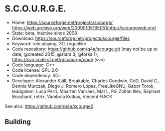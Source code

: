 # S.C.O.U.R.G.E.

- Home: https://sourceforge.net/projects/scourge/, https://web.archive.org/web/20090105165051/http://scourgeweb.org/
- State: beta, inactive since 2008
- Download: https://sourceforge.net/projects/scourge/files
- Keyword: role playing, 3D, roguelike
- Code repository: https://github.com/q4a/scourge.git (may not be up to date, @created 2015, @stars 3, @forks 1), https://svn.code.sf.net/p/scourge/code (svn)
- Code language: C++
- Code license: GPL-2.0
- Code dependency: SDL
- Developer: Alexander Kjäll, Breakable, Charles Goodwin, CoD, David C., Dennis Murczak, Diego J. Romero López, FreeLikeGNU, Gabor Torok, leadgolem, Luca Perri, Maarten Vanraes, Mat L, Pál Zoltán Illés, Raphael Bosshard, retrix, Vambola Kotkas, Vincent FIACK

See also: https://github.com/q4a/scourge2

## Building
